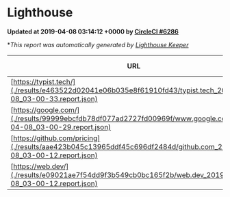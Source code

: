 
# Lighthouse

**Updated at 2019-04-08 03:14:12 +0000 by [CircleCI #6286](https://circleci.com/gh/ItinerisLtd/lighthouse-keeper-example/6286)**

**This report was automatically generated by [Lighthouse Keeper](https://github.com/itinerisltd/lighthouse-keeper)*

| URL | Performance | Accessibility | Best Practices | SEO | PWA | Updated At |
| --- | --- | --- | --- | --- | --- | --- |
| [https://typist.tech/](./results/e463522d02041e06b035e8f61910fd43/typist.tech_2019-04-08_03-00-33.report.json) | 1 |  |  |  |  | 2019-04-08T03:00:33.594Z |
| [https://google.com/](./results/99999ebcfdb78df077ad2727fd00969f/www.google.com_2019-04-08_03-00-29.report.json) | 0.96 | 0.71 | 0.93 | 0.82 | 0.58 | 2019-04-08T03:00:29.422Z |
| [https://github.com/pricing](./results/aae423b045c13965ddf45c696df2484d/github.com_2019-04-08_03-00-12.report.json) | 0.87 | 0.89 | 0.93 | 0.9 | 0.58 | 2019-04-08T03:00:12.484Z |
| [https://web.dev/](./results/e09021ae7f54dd9f3b549cb0bc165f2b/web.dev_2019-04-08_03-00-12.report.json) | 0.97 | 0.93 | 0.93 | 0.96 | 1 | 2019-04-08T03:00:12.169Z |
